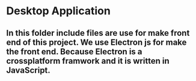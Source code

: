 # Desktop Application

## In this folder include files are use for make front end of this project. We use Electron js for make the front end. Because Electron is a crossplatform framwork and it is written in JavaScript.
